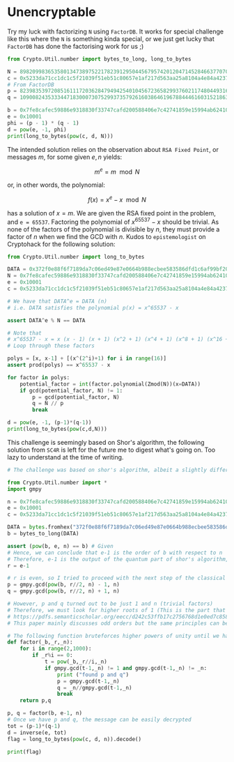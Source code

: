 # Unencryptable

Try my luck with factorizing `N` using `FactorDB`. It works for special challenge like this where the `N` is something kinda special, or we just get lucky that `FactorDB` has done the factorising work for us ;)

```python
from Crypto.Util.number import bytes_to_long, long_to_bytes

N = 89820998365358013473897522178239129504456795742012047145284663770709932773990122507570315308220128739656230032209252739482850153821841585443253284474483254217510876146854423759901130591536438014306597399390867386257374956301247066160070998068007088716177575177441106230294270738703222381930945708365089958721
c = 0x5233da71cc1dc1c5f21039f51eb51c80657e1af217d563aa25a8104a4e84a42379040ecdfdd5afa191156ccb40b6f188f4ad96c58922428c4c0bc17fd5384456853e139afde40c3f95988879629297f48d0efa6b335716a4c24bfee36f714d34a4e810a9689e93a0af8502528844ae578100b0188a2790518c695c095c9d677b
# From FactorDB
p = 8239835397208516111720362847949425401045672365829937602117480449316694558226622200110057535873802132963548914201468383545676262090246827792522994758916609
q = 10900824353334471830007307529937357926160386461967884446160315218630687793341471079170750548554707926611542019859296605188535413447791710067186432371970369

b = 0x7fe8cafec59886e9318830f33747cafd200588406e7c42741859e15994ab62410438991ab5d9fc94f386219e3c27d6ffc73754f791e7b2c565611f8fe5054dd132b8c4f3eadcf1180cd8f2a3cc756b06996f2d5b67c390adcba9d444697b13d12b2badfc3c7d5459df16a047ca25f4d18570cd6fa727aed46394576cfdb56b41
e = 0x10001
phi = (p - 1) * (q - 1)
d = pow(e, -1, phi)
print(long_to_bytes(pow(c, d, N)))
```

The intended solution relies on the observation about `RSA Fixed Point`, or messages $m$, for some given $e, n$ yields:

$$
m ^ e = m \mod N
$$

or, in other words, the polynomial:

$$
f(x) = x ^ e - x \mod N
$$

has a solution of $x = m$. We are given the RSA fixed point in the problem, and `e = 65537`. Factoring the polynomial of $x ^ {65537} - x$ should be trivial. As none of the factors of the polynomial is divisible by $n$, they must provide a factor of $n$ when we find the GCD with $n$. Kudos to `epistemologist` on Cryptohack for the following solution:

```python
from Crypto.Util.number import long_to_bytes

DATA = 0x372f0e88f6f7189da7c06ed49e87e0664b988ecbee583586dfd1c6af99bf20345ae7442012c6807b3493d8936f5b48e553f614754deb3da6230fa1e16a8d5953a94c886699fc2bf409556264d5dced76a1780a90fd22f3701fdbcb183ddab4046affdc4dc6379090f79f4cd50673b24d0b08458cdbe509d60a4ad88a7b4e2921
N = 0x7fe8cafec59886e9318830f33747cafd200588406e7c42741859e15994ab62410438991ab5d9fc94f386219e3c27d6ffc73754f791e7b2c565611f8fe5054dd132b8c4f3eadcf1180cd8f2a3cc756b06996f2d5b67c390adcba9d444697b13d12b2badfc3c7d5459df16a047ca25f4d18570cd6fa727aed46394576cfdb56b41
e = 0x10001
c = 0x5233da71cc1dc1c5f21039f51eb51c80657e1af217d563aa25a8104a4e84a42379040ecdfdd5afa191156ccb40b6f188f4ad96c58922428c4c0bc17fd5384456853e139afde40c3f95988879629297f48d0efa6b335716a4c24bfee36f714d34a4e810a9689e93a0af8502528844ae578100b0188a2790518c695c095c9d677b

# We have that DATA^e = DATA (n)
# i.e. DATA satisfies the polynomial p(x) = x^65537 - x

assert DATA^e % N == DATA

# Note that
# x^65537 - x = x (x - 1) (x + 1) (x^2 + 1) (x^4 + 1) (x^8 + 1) (x^16 + 1) (x^32 + 1) (x^64 + 1) (x^128 + 1) (x^256 + 1) (x^512 + 1) (x^1024 + 1) (x^2048 + 1) (x^4096 + 1) (x^8192 + 1) (x^16384 + 1) (x^32768 + 1)
# Loop through these factors

polys = [x, x-1] + [(x^(2^i)+1) for i in range(16)]
assert prod(polys) == x^65537 - x

for factor in polys:
    potential_factor = int(factor.polynomial(Zmod(N))(x=DATA))
    if gcd(potential_factor, N) != 1:
        p = gcd(potential_factor, N)
        q = N // p
        break

d = pow(e, -1, (p-1)*(q-1))
print(long_to_bytes(pow(c,d,N)))
```

This challenge is seemingly based on Shor's algorithm, the following solution from `SC4R` is left for the future me to digest what's going on. Too lazy to understand at the time of writing.

```python
# The challenge was based on shor's algorithm, albeit a slightly different implementation than the one on wikipedia

from Crypto.Util.number import *
import gmpy

n = 0x7fe8cafec59886e9318830f33747cafd200588406e7c42741859e15994ab62410438991ab5d9fc94f386219e3c27d6ffc73754f791e7b2c565611f8fe5054dd132b8c4f3eadcf1180cd8f2a3cc756b06996f2d5b67c390adcba9d444697b13d12b2badfc3c7d5459df16a047ca25f4d18570cd6fa727aed46394576cfdb56b41
e = 0x10001
c = 0x5233da71cc1dc1c5f21039f51eb51c80657e1af217d563aa25a8104a4e84a42379040ecdfdd5afa191156ccb40b6f188f4ad96c58922428c4c0bc17fd5384456853e139afde40c3f95988879629297f48d0efa6b335716a4c24bfee36f714d34a4e810a9689e93a0af8502528844ae578100b0188a2790518c695c095c9d677b

DATA = bytes.fromhex("372f0e88f6f7189da7c06ed49e87e0664b988ecbee583586dfd1c6af99bf20345ae7442012c6807b3493d8936f5b48e553f614754deb3da6230fa1e16a8d5953a94c886699fc2bf409556264d5dced76a1780a90fd22f3701fdbcb183ddab4046affdc4dc6379090f79f4cd50673b24d0b08458cdbe509d60a4ad88a7b4e2921")
b = bytes_to_long(DATA)

assert (pow(b, e, n) == b) # Given
# Hence, we can conclude that e-1 is the order of b with respect to n
# Therefore, e-1 is the output of the quantum part of shor's algorithm, with b as the chosen base
r = e-1

# r is even, so I tried to proceed with the next step of the classical part
p = gmpy.gcd(pow(b, r//2, n) - 1, n)
q = gmpy.gcd(pow(b, r//2, n) + 1, n)

# However, p and q turned out to be just 1 and n (trivial factors)
# Therefore, we must look for higher roots of 1 (This is the part that wikipedia skips over)
# https://pdfs.semanticscholar.org/eecc/d242c53ffb17c2756768d1e0ed7c8589f12a.pdf
# This paper mainly discusses odd orders but the same principles can be applied to even ones as well

# The following function bruteforces higher powers of unity until we have a non trivial root
def factor(_b,_r,_n):
    for i in range(2,1000):
        if _r%i == 0:
            t = pow(_b,_r//i,_n)
            if gmpy.gcd(t-1,_n) != 1 and gmpy.gcd(t-1,_n) != _n:
                print ("found p and q")
                p = gmpy.gcd(t-1,_n)
                q = _n//gmpy.gcd(t-1,_n)
                break
    return p,q

p, q = factor(b, e-1, n)
# Once we have p and q, the message can be easily decrypted
tot = (p-1)*(q-1)
d = inverse(e, tot)
flag = long_to_bytes(pow(c, d, n)).decode()

print(flag)
```
